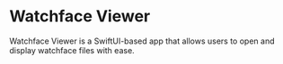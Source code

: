# Watchface Viewer
Watchface Viewer is a SwiftUI-based app that allows users to open and display watchface files with ease.
